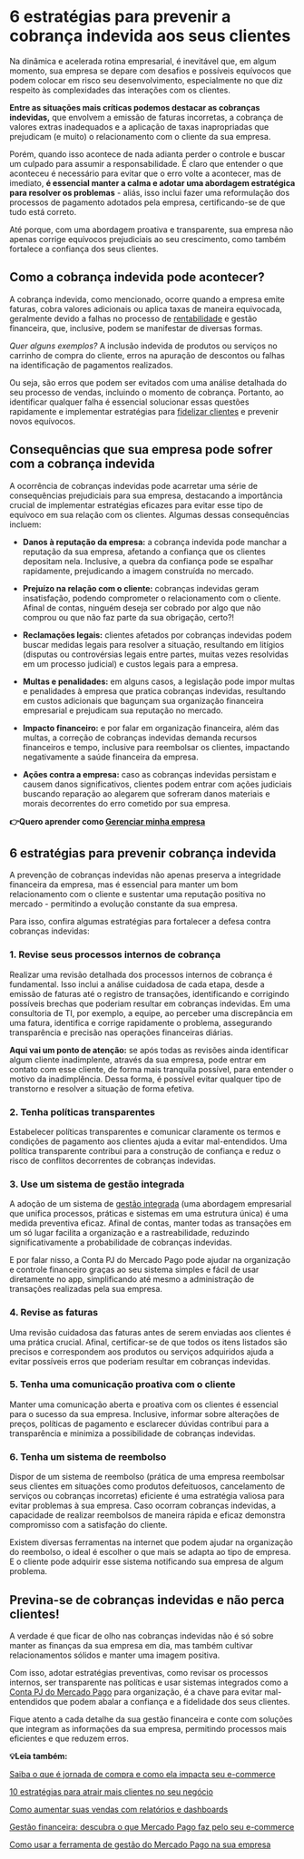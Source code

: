 # 6 estratégias para prevenir a cobrança indevida aos seus clientes

Na dinâmica e acelerada rotina empresarial, é inevitável que, em algum momento, sua empresa se depare com desafios e possíveis equívocos que podem colocar em risco seu desenvolvimento, especialmente no que diz respeito às complexidades das interações com os clientes.

**Entre as situações mais críticas podemos destacar as cobranças indevidas,** que envolvem a emissão de faturas incorretas, a cobrança de valores extras inadequados e a aplicação de taxas inapropriadas que prejudicam (e muito) o relacionamento com o cliente da sua empresa.

Porém, quando isso acontece de nada adianta perder o controle e buscar um culpado para assumir a responsabilidade. É claro que entender o que aconteceu é necessário para evitar que o erro volte a acontecer, mas de imediato, **é essencial manter a calma e adotar uma abordagem estratégica para resolver os problemas** - aliás, isso inclui fazer uma reformulação dos processos de pagamento adotados pela empresa, certificando-se de que tudo está correto.

Até porque, com uma abordagem proativa e transparente, sua empresa não apenas corrige equívocos prejudiciais ao seu crescimento, como também fortalece a confiança dos seus clientes.

## **Como a cobrança indevida pode acontecer?**

A cobrança indevida, como mencionado, ocorre quando a empresa emite faturas, cobra valores adicionais ou aplica taxas de maneira equivocada, geralmente devido a falhas no processo de [rentabilidade](https://meubolso.mercadopago.com.br/como-aumentar-a-rentabilidade-nas-empresas) e gestão financeira, que, inclusive, podem se manifestar de diversas formas.

*Quer alguns exemplos?* A inclusão indevida de produtos ou serviços no carrinho de compra do cliente, erros na apuração de descontos ou falhas na identificação de pagamentos realizados.

Ou seja, são erros que podem ser evitados com uma análise detalhada do seu processo de vendas, incluindo o momento de cobrança. Portanto, ao identificar qualquer falha é essencial solucionar essas questões rapidamente e implementar estratégias para [fidelizar clientes](https://meubolso.mercadopago.com.br/estrategias-para-fidelizar-clientes) e prevenir novos equívocos.

## **Consequências que sua empresa pode sofrer com a cobrança indevida**

A ocorrência de cobranças indevidas pode acarretar uma série de consequências prejudiciais para sua empresa, destacando a importância crucial de implementar estratégias eficazes para evitar esse tipo de equívoco em sua relação com os clientes. Algumas dessas consequências incluem:

- **Danos à reputação da empresa:** a cobrança indevida pode manchar a reputação da sua empresa, afetando a confiança que os clientes depositam nela. Inclusive, a quebra da confiança pode se espalhar rapidamente, prejudicando a imagem construída no mercado.

- **Prejuízo na relação com o cliente:** cobranças indevidas geram insatisfação, podendo comprometer o relacionamento com o cliente. Afinal de contas, ninguém deseja ser cobrado por algo que não comprou ou que não faz parte da sua obrigação, certo?! 

- **Reclamações legais:** clientes afetados por cobranças indevidas podem buscar medidas legais para resolver a situação, resultando em litígios (disputas ou controvérsias legais entre partes, muitas vezes resolvidas em um processo judicial) e custos legais para a empresa.

- **Multas e penalidades:** em alguns casos, a legislação pode impor multas e penalidades à empresa que pratica cobranças indevidas, resultando em custos adicionais que bagunçam sua organização financeira empresarial e prejudicam sua reputação no mercado. 

- **Impacto financeiro:** e por falar em organização financeira, além das multas, a correção de cobranças indevidas demanda recursos financeiros e tempo, inclusive para reembolsar os clientes, impactando negativamente a saúde financeira da empresa.

- **Ações contra a empresa:** caso as cobranças indevidas persistam e causem danos significativos, clientes podem entrar com ações judiciais buscando reparação ao alegarem que sofreram danos materiais e morais decorrentes do erro cometido por sua empresa.

**👉Quero aprender como [Gerenciar minha empresa](https://meubolso.mercadopago.com.br/guia-pratico-gestao-estrategica)**

## **6 estratégias para prevenir cobrança indevida**

A prevenção de cobranças indevidas não apenas preserva a integridade financeira da empresa, mas é essencial para manter um bom relacionamento com o cliente e sustentar uma reputação positiva no mercado - permitindo a evolução constante da sua empresa.

Para isso, confira algumas estratégias para fortalecer a defesa contra cobranças indevidas:

### **1. Revise seus processos internos de cobrança**

Realizar uma revisão detalhada dos processos internos de cobrança é fundamental. Isso inclui a análise cuidadosa de cada etapa, desde a emissão de faturas até o registro de transações, identificando e corrigindo possíveis brechas que poderiam resultar em cobranças indevidas. Em uma consultoria de TI, por exemplo, a equipe, ao perceber uma discrepância em uma fatura, identifica e corrige rapidamente o problema, assegurando transparência e precisão nas operações financeiras diárias.

**Aqui vai um ponto de atenção:** se após todas as revisões ainda identificar algum cliente inadimplente, através da sua empresa, pode entrar em contato com esse cliente, de forma mais tranquila possível, para entender o motivo da inadimplência. Dessa forma, é possível evitar qualquer tipo de transtorno e resolver a situação de forma efetiva.

### **2. Tenha políticas transparentes**

Estabelecer políticas transparentes e comunicar claramente os termos e condições de pagamento aos clientes ajuda a evitar mal-entendidos. Uma política transparente contribui para a construção de confiança e reduz o risco de conflitos decorrentes de cobranças indevidas.

### **3. Use um** sistema de gestão integrada

A adoção de um sistema de [gestão integrada](https://meubolso.mercadopago.com.br/gestao-integrada) (uma abordagem empresarial que unifica processos, práticas e sistemas em uma estrutura única) é uma medida preventiva eficaz. Afinal de contas, manter todas as transações em um só lugar facilita a organização e a rastreabilidade, reduzindo significativamente a probabilidade de cobranças indevidas.

E por falar nisso, a Conta PJ do Mercado Pago pode ajudar na organização e controle financeiro graças ao seu sistema simples e fácil de usar diretamente no app, simplificando até mesmo a administração de transações realizadas pela sua empresa.

### **4. Revise as faturas**

Uma revisão cuidadosa das faturas antes de serem enviadas aos clientes é uma prática crucial. Afinal, certificar-se de que todos os itens listados são precisos e correspondem aos produtos ou serviços adquiridos ajuda a evitar possíveis erros que poderiam resultar em cobranças indevidas.

### **5. Tenha uma comunicação proativa com o cliente**

Manter uma comunicação aberta e proativa com os clientes é essencial para o sucesso da sua empresa. Inclusive, informar sobre alterações de preços, políticas de pagamento e esclarecer dúvidas contribui para a transparência e minimiza a possibilidade de cobranças indevidas.

### **6. Tenha um sistema de reembolso**

Dispor de um sistema de reembolso (prática de uma empresa reembolsar seus clientes em situações como produtos defeituosos, cancelamento de serviços ou cobranças incorretas) eficiente é uma estratégia valiosa para evitar problemas à sua empresa. Caso ocorram cobranças indevidas, a capacidade de realizar reembolsos de maneira rápida e eficaz demonstra compromisso com a satisfação do cliente.

Existem diversas ferramentas na internet que podem ajudar na organização do reembolso, o ideal é escolher o que mais se adapta ao tipo de empresa. E o cliente pode adquirir esse sistema notificando sua empresa de algum problema.

## **Previna-se de cobranças indevidas e não perca clientes!**

A verdade é que ficar de olho nas cobranças indevidas não é só sobre manter as finanças da sua empresa em dia, mas também cultivar relacionamentos sólidos e manter uma imagem positiva.

Com isso, adotar estratégias preventivas, como revisar os processos internos, ser transparente nas políticas e usar sistemas integrados como a [Conta PJ do Mercado Pago](https://meubolso.mercadopago.com.br/conta-pj-mercado-pago-solucao-para-sua-empresa) para organização, é a chave para evitar mal-entendidos que podem abalar a confiança e a fidelidade dos seus clientes.

Fique atento a cada detalhe da sua gestão financeira e conte com soluções que integram as informações da sua empresa, permitindo processos mais eficientes e que reduzem erros.

**💡Leia também:**

[Saiba o que é jornada de compra e como ela impacta seu e-commerce](https://meubolso.mercadopago.com.br/jornada-de-compra)

[10 estratégias para atrair mais clientes no seu negócio](https://meubolso.mercadopago.com.br/estrategias-atrair-mais-clientes)

[Como aumentar suas vendas com relatórios e dashboards](https://meubolso.mercadopago.com.br/aumentar-vendas-relatorios-dashboard)

[Gestão financeira: descubra o que Mercado Pago faz pelo seu e-commerce](https://meubolso.mercadopago.com.br/gestao-financeira-mercado-pago-ecommerce)

[Como usar a ferramenta de gestão do Mercado Pago na sua empresa](https://meubolso.mercadopago.com.br/ferramenta-de-gestao-do-mercado-pago)